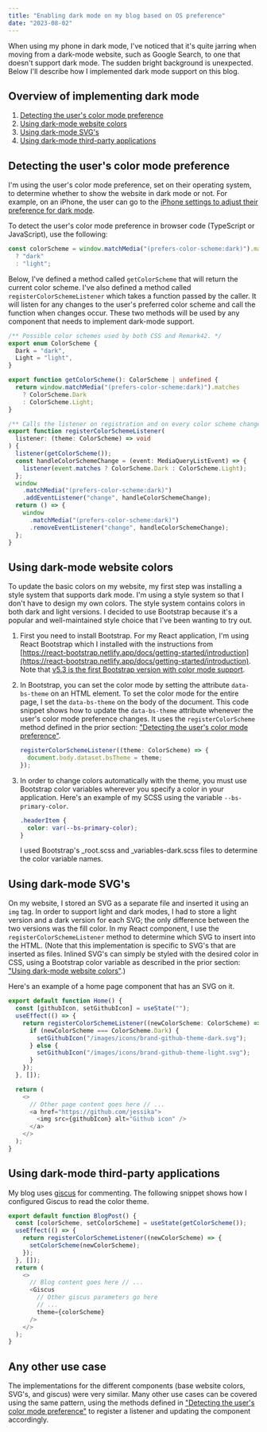 ```yaml
---
title: "Enabling dark mode on my blog based on OS preference"
date: "2023-08-02"
---
```


When using my phone in dark mode, I've noticed that it's quite jarring when moving from a dark-mode website, such as Google Search, to one that doesn't support dark mode. The sudden bright background is unexpected. Below I'll describe how I implemented dark mode support on this blog.

## Overview of implementing dark mode

1. [Detecting the user's color mode preference](#detecting-the-users-color-mode-preference)
1. [Using dark-mode website colors](#using-dark-mode-website-colors)
1. [Using dark-mode SVG's](#using-dark-mode-svgs)
1. [Using dark-mode third-party applications](#using-dark-mode-third-party-applications)

## Detecting the user's color mode preference

I'm using the user's color mode preference, set on their operating system, to determine whether to show the website in dark mode or not. For example, on an iPhone, the user can go to the [iPhone settings to adjust their preference for dark mode](/images/dark-mode/iphone_appearance_setting.png).

To detect the user's color mode preference in browser code (TypeScript or JavaScript), use the following:

```typescript
const colorScheme = window.matchMedia("(prefers-color-scheme:dark)").matches
  ? "dark"
  : "light";
```

Below, I've defined a method called `getColorScheme` that will return the current color scheme. I've also defined a method called `registerColorSchemeListener` which takes a function passed by the caller. It will listen for any changes to the user's preferred color scheme and call the function when changes occur. These two methods will be used by any component that needs to implement dark-mode support.

```typescript
/** Possible color schemes used by both CSS and Remark42. */
export enum ColorScheme {
  Dark = "dark",
  Light = "light",
}

export function getColorScheme(): ColorScheme | undefined {
  return window.matchMedia("(prefers-color-scheme:dark)").matches
    ? ColorScheme.Dark
    : ColorScheme.Light;
}

/** Calls the listener on registration and on every color scheme change. */
export function registerColorSchemeListener(
  listener: (theme: ColorScheme) => void
) {
  listener(getColorScheme());
  const handleColorSchemeChange = (event: MediaQueryListEvent) => {
    listener(event.matches ? ColorScheme.Dark : ColorScheme.Light);
  };
  window
    .matchMedia("(prefers-color-scheme:dark)")
    .addEventListener("change", handleColorSchemeChange);
  return () => {
    window
      .matchMedia("(prefers-color-scheme:dark)")
      .removeEventListener("change", handleColorSchemeChange);
  };
}
```

## Using dark-mode website colors

To update the basic colors on my website, my first step was installing a style system that supports dark mode. I'm using a style system so that I don't have to design my own colors. The style system contains colors in both dark and light versions. I decided to use Bootstrap because it's a popular and well-maintained style choice that I've been wanting to try out.

1.  First you need to install Bootstrap. For my React application, I'm using React Bootstrap which I installed with the instructions from [https://react-bootstrap.netlify.app/docs/getting-started/introduction](https://react-bootstrap.netlify.app/docs/getting-started/introduction). Note that [v5.3 is the first Bootstrap version with color mode support](https://getbootstrap.com/docs/5.3/customize/color-modes/).

1.  In Bootstrap, you can set the color mode by setting the attribute `data-bs-theme` on an HTML element. To set the color mode for the entire page, I set the `data-bs-theme` on the body of the document. This code snippet shows how to update the `data-bs-theme` attribute whenever the user's color mode preference changes. It uses the `registerColorScheme` method defined in the prior section: ["Detecting the user's color mode preference"](#detecting-the-users-color-mode-preference).

    ```typescript
    registerColorSchemeListener((theme: ColorScheme) => {
      document.body.dataset.bsTheme = theme;
    });
    ```

1.  In order to change colors automatically with the theme, you must use Bootstrap color variables wherever you specify a color in your application. Here's an example of my SCSS using the variable `--bs-primary-color`.

    ```scss
    .headerItem {
      color: var(--bs-primary-color);
    }
    ```

    I used Bootstrap's \_root.scss and \_variables-dark.scss files to determine the color variable names.

## Using dark-mode SVG's

On my website, I stored an SVG as a separate file and inserted it using an `img` tag. In order to support light and dark modes, I had to store a light version and a dark version for each SVG; the only difference between the two versions was the fill color. In my React component, I use the `registerColorSchemeListener` method to determine which SVG to insert into the HTML. (Note that this implementation is specific to SVG's that are inserted as files. Inlined SVG's can simply be styled with the desired color in CSS, using a Bootstrap color variable as described in the prior section: ["Using dark-mode website colors"](#using-dark-mode-website-colors).)

Here's an example of a home page component that has an SVG on it.

```typescript
export default function Home() {
  const [githubIcon, setGithubIcon] = useState("");
  useEffect(() => {
    return registerColorSchemeListener((newColorScheme: ColorScheme) => {
      if (newColorScheme === ColorScheme.Dark) {
        setGithubIcon("/images/icons/brand-github-theme-dark.svg");
      } else {
        setGithubIcon("/images/icons/brand-github-theme-light.svg");
      }
    });
  }, []);

  return (
    <>
      // Other page content goes here // ...
      <a href="https://github.com/jessika">
        <img src={githubIcon} alt="Github icon" />
      </a>
    </>
  );
}
```

## Using dark-mode third-party applications

My blog uses [giscus](https://giscus.app) for commenting. The following snippet shows how I configured Giscus to read the color theme.

```typescript
export default function BlogPost() {
  const [colorScheme, setColorScheme] = useState(getColorScheme());
  useEffect(() => {
    return registerColorSchemeListener((newColorScheme) => {
      setColorScheme(newColorScheme);
    });
  }, []);
  return (
    <>
      // Blog content goes here // ...
      <Giscus
        // Other giscus parameters go here
        // ...
        theme={colorScheme}
      />
    </>
  );
}
```

## Any other use case

The implementations for the different components (base website colors, SVG's, and giscus) were very similar. Many other use cases can be covered using the same pattern, using the methods defined in ["Detecting the user's color mode preference"](#detecting-the-users-color-mode-preference) to register a listener and updating the component accordingly.
